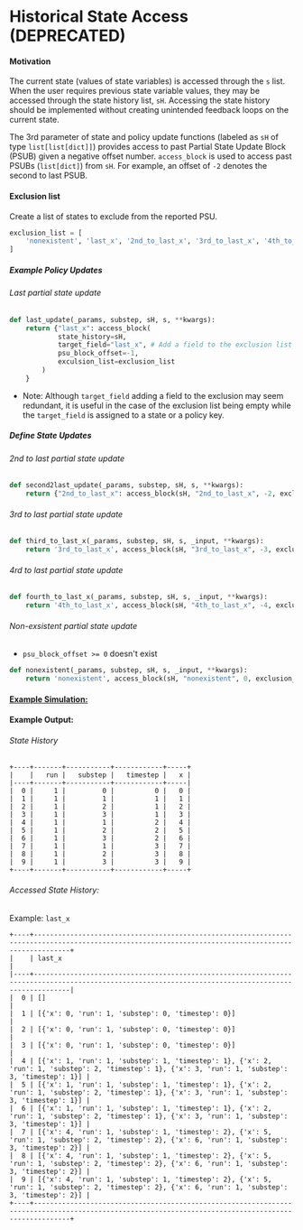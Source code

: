 Historical State Access (DEPRECATED)
==
#### Motivation
The current state (values of state variables) is accessed through the `s` list. When the user requires previous state 
variable values, they may be accessed through the state history list, `sH`. Accessing the state history should be 
implemented without creating unintended feedback loops on the current state.

The 3rd parameter of state and policy update functions (labeled as `sH` of type `list[list[dict]]`) provides access to 
past Partial State Update Block (PSUB) given a negative offset number. `access_block` is used to access past PSUBs 
(`list[dict]`) from `sH`. For example, an offset of `-2` denotes the second to last PSUB.

#### Exclusion list
Create a list of states to exclude from the reported PSU.
```python
exclusion_list = [
    'nonexistent', 'last_x', '2nd_to_last_x', '3rd_to_last_x', '4th_to_last_x'
]
```
##### Example Policy Updates
###### Last partial state update
```python
def last_update(_params, substep, sH, s, **kwargs):
    return {"last_x": access_block(
            state_history=sH,
            target_field="last_x", # Add a field to the exclusion list
            psu_block_offset=-1,
            exculsion_list=exclusion_list
        )
    }
```
* Note: Although `target_field` adding a field to the exclusion may seem redundant, it is useful in the case of the 
exclusion list being empty while the `target_field` is assigned to a state or a policy key.
##### Define State Updates
###### 2nd to last partial state update
```python
def second2last_update(_params, substep, sH, s, **kwargs):
    return {"2nd_to_last_x": access_block(sH, "2nd_to_last_x", -2, exclusion_list)}
```


###### 3rd to last partial state update
```python
def third_to_last_x(_params, substep, sH, s, _input, **kwargs):
    return '3rd_to_last_x', access_block(sH, "3rd_to_last_x", -3, exclusion_list)
```
###### 4rd to last partial state update
```python
def fourth_to_last_x(_params, substep, sH, s, _input, **kwargs):
    return '4th_to_last_x', access_block(sH, "4th_to_last_x", -4, exclusion_list)
```
###### Non-exsistent partial state update
* `psu_block_offset >= 0` doesn't exist
```python
def nonexistent(_params, substep, sH, s, _input, **kwargs):
    return 'nonexistent', access_block(sH, "nonexistent", 0, exclusion_list)
```

#### [Example Simulation:](examples/historical_state_access.py)


#### Example Output:
###### State History
```
+----+-------+-----------+------------+-----+
|    |   run |   substep |   timestep |   x |
|----+-------+-----------+------------+-----|
|  0 |     1 |         0 |          0 |   0 |
|  1 |     1 |         1 |          1 |   1 |
|  2 |     1 |         2 |          1 |   2 |
|  3 |     1 |         3 |          1 |   3 |
|  4 |     1 |         1 |          2 |   4 |
|  5 |     1 |         2 |          2 |   5 |
|  6 |     1 |         3 |          2 |   6 |
|  7 |     1 |         1 |          3 |   7 |
|  8 |     1 |         2 |          3 |   8 |
|  9 |     1 |         3 |          3 |   9 |
+----+-------+-----------+------------+-----+
```
###### Accessed State History: 
Example: `last_x`
```
+----+-----------------------------------------------------------------------------------------------------------------------------------------------------+
|    | last_x                                                                                                                                              |
|----+-----------------------------------------------------------------------------------------------------------------------------------------------------|
|  0 | []                                                                                                                                                  |
|  1 | [{'x': 0, 'run': 1, 'substep': 0, 'timestep': 0}]                                                                                                   |
|  2 | [{'x': 0, 'run': 1, 'substep': 0, 'timestep': 0}]                                                                                                   |
|  3 | [{'x': 0, 'run': 1, 'substep': 0, 'timestep': 0}]                                                                                                   |
|  4 | [{'x': 1, 'run': 1, 'substep': 1, 'timestep': 1}, {'x': 2, 'run': 1, 'substep': 2, 'timestep': 1}, {'x': 3, 'run': 1, 'substep': 3, 'timestep': 1}] |
|  5 | [{'x': 1, 'run': 1, 'substep': 1, 'timestep': 1}, {'x': 2, 'run': 1, 'substep': 2, 'timestep': 1}, {'x': 3, 'run': 1, 'substep': 3, 'timestep': 1}] |
|  6 | [{'x': 1, 'run': 1, 'substep': 1, 'timestep': 1}, {'x': 2, 'run': 1, 'substep': 2, 'timestep': 1}, {'x': 3, 'run': 1, 'substep': 3, 'timestep': 1}] |
|  7 | [{'x': 4, 'run': 1, 'substep': 1, 'timestep': 2}, {'x': 5, 'run': 1, 'substep': 2, 'timestep': 2}, {'x': 6, 'run': 1, 'substep': 3, 'timestep': 2}] |
|  8 | [{'x': 4, 'run': 1, 'substep': 1, 'timestep': 2}, {'x': 5, 'run': 1, 'substep': 2, 'timestep': 2}, {'x': 6, 'run': 1, 'substep': 3, 'timestep': 2}] |
|  9 | [{'x': 4, 'run': 1, 'substep': 1, 'timestep': 2}, {'x': 5, 'run': 1, 'substep': 2, 'timestep': 2}, {'x': 6, 'run': 1, 'substep': 3, 'timestep': 2}] |
+----+-----------------------------------------------------------------------------------------------------------------------------------------------------+
```